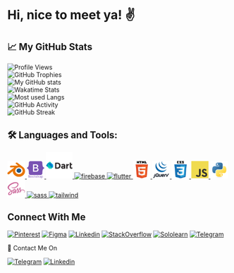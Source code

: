  # Hi, nice to meet ya! ✌️


<!--
**aadityatanwar/aadityatanwar** is a ✨ _special_ ✨ repository because its `README.md` (this file) appears on your GitHub profile.

Here are some ideas to get you started:

- 🔭 I’m currently working on ...
- 🌱 I’m currently learning ...
- 👯 I’m looking to collaborate on ...
- 🤔 I’m looking for help with ...
- 💬 Ask me about ...
- 📫 How to reach me: ...
- 😄 Pronouns: ...
- ⚡ Fun fact: ...
-->

## :chart_with_upwards_trend: My GitHub Stats

![Profile Views](https://komarev.com/ghpvc/?username=aadityatanwar&color=393939) <br />
![GitHub Trophies](https://github-profile-trophy.vercel.app/?username=aadityatanwar&row=2&margin-w=15&margin-h=15&theme=tokyonight) <br />
![My GitHub stats](https://github-readme-stats.vercel.app/api?username=aadityatanwar&show_icons=true&include_all_commits=true&theme=radical&icon_color=blue) <br />
![Wakatime Stats](https://github-readme-stats.vercel.app/api/wakatime?username=a_hi&theme=merko&layout=compact) <br />
![Most used Langs](https://github-readme-stats.vercel.app/api/top-langs/?username=aadityatanwar&layout=compact&theme=tokyonight) <br />
![GitHub Activity](https://activity-graph.herokuapp.com/graph?username=aadityatanwar&theme=github) <br />
![GitHub Streak](https://github-readme-streak-stats.herokuapp.com?user=aadityatanwar&theme=merko&hide_border=false) <br />

## :hammer_and_wrench: Languages and Tools: 

<p align="left"> 
 
<a href="https://blender.org" target="_blank"> <img src="https://raw.githubusercontent.com/devicons/devicon/master/icons/blender/blender-original.svg" alt="bootstrap" width="40" height="40"/> </a>   <a href="https://getbootstrap.com" target="_blank"> <img src="https://raw.githubusercontent.com/devicons/devicon/master/icons/bootstrap/bootstrap-plain-wordmark.svg" alt="bootstrap" width="40" height="40"/> </a>   <a href="https://dart.dev" target="_blank"> <img src="https://raw.githubusercontent.com/devicons/devicon/master/icons/dart/dart-original-wordmark.svg" alt="dart" width="60" height="60"/> </a><a href="https://firebase.google.com/" target="_blank"> <img src="https://www.vectorlogo.zone/logos/firebase/firebase-icon.svg" alt="firebase" width="40" height="40"/> </a> <a href="https://flutter.dev" target="_blank"> <img src="https://www.vectorlogo.zone/logos/flutterio/flutterio-icon.svg" alt="flutter" width="40" height="40"/> </a><a href="https://www.w3.org/html/" target="_blank"> <img src="https://raw.githubusercontent.com/devicons/devicon/master/icons/html5/html5-original-wordmark.svg" alt="html5" width="40" height="40"/> </a> <a href="https://jquery.com/" target="_blank"> <img src="https://raw.githubusercontent.com/devicons/devicon/master/icons/jquery/jquery-original-wordmark.svg" alt="html5" width="40" height="40"/> </a> <a href="https://www.w3.org/css/" target="_blank"> <img src="https://raw.githubusercontent.com/devicons/devicon/master/icons/css3/css3-original-wordmark.svg" alt="html5" width="40" height="40"/> </a> <a href="https://developer.mozilla.org/en-US/docs/Web/JavaScript" target="_blank"> <img src="https://raw.githubusercontent.com/devicons/devicon/master/icons/javascript/javascript-original.svg" alt="javascript" width="40" height="40"/> </a>     <a href="https://www.python.org" target="_blank"> <img src="https://raw.githubusercontent.com/devicons/devicon/master/icons/python/python-original.svg" alt="python" width="40" height="40"/> </a> <a href="https://sass-lang.com" target="_blank"> <img src="https://raw.githubusercontent.com/devicons/devicon/master/icons/sass/sass-original.svg" alt="sass" width="40" height="40"/> </a>   <a href="https://www.w3schools.com/sql/" target="_blank"> <img src="https://thumbs.dreamstime.com/b/sql-database-icon-logo-design-ui-ux-app-orange-inscription-shadow-96841969.jpg" alt="sass" width="65" height="65"/> </a> <a href="https://tailwindcss.com/" target="_blank" rel="noreferrer"> <img src="https://www.vectorlogo.zone/logos/tailwindcss/tailwindcss-icon.svg" alt="tailwind" width="40" height="40"/> </a>  

</p>


## Connect With Me


[![Pinterest](https://img.shields.io/badge/-Pinterest-e60023?style=for-the-badge&logo=pinterest&logoWidth=20&logoColor=white)](https://in.pinterest.com/a_hinoname)
[![Figma](https://img.shields.io/badge/-Figma-e54786?style=for-the-badge&logo=figma&logoWidth=20&logoColor=white)](https://www.figma.com/@a_hi)
[![Linkedin](https://img.shields.io/badge/-Linkedin-blue?style=for-the-badge&logo=linkedin&logoWidth=20&logoColor=white)](https://www.linkedin.com/in/a-hi-bab8a31b6)
[![StackOverflow](https://img.shields.io/badge/-StackOverflow-f48024?style=for-the-badge&logo=stackoverflow&logoWidth=20&logoColor=white)](https://stackoverflow.com/users/17888089/a-hi)
[![Sololearn](https://img.shields.io/badge/-Sololearn-black?style=for-the-badge&logo=sololearn&logoWidth=20&logoColor=white)](https://www.sololearn.com/profile/19423647)
[![Telegram](https://img.shields.io/badge/-Telegram-2ca5e0?style=for-the-badge&logo=telegram&logoWidth=20&logoColor=white)](https://t.me/a_hi111)

:postbox: Contact Me On

[![Telegram](https://img.shields.io/badge/-Telegram-2ca5e0?style=for-the-badge&logo=telegram&logoWidth=20&logoColor=white)](https://t.me/a_hi111)
[![Linkedin](https://img.shields.io/badge/-Linkedin-blue?style=for-the-badge&logo=linkedin&logoWidth=20&logoColor=white)](https://www.linkedin.com/in/a-hi-bab8a31b6)


